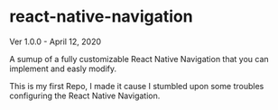 # react-native-navigation

Ver 1.0.0 - April 12, 2020

A sumup of a fully customizable React Native Navigation that you can implement and easly modify.

This is my first Repo, I made it cause I stumbled upon some troubles configuring the React Native Navigation.
